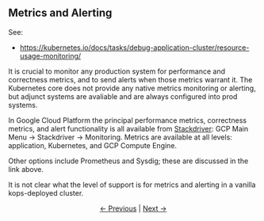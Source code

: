 ## Metrics and Alerting

See:
* https://kubernetes.io/docs/tasks/debug-application-cluster/resource-usage-monitoring/

It is crucial to monitor any production system for performance and correctness metrics, and to send alerts when those metrics warrant
it. The Kubernetes core does not provide any native metrics monitoring or alerting, but adjunct systems are avaliable and are
always configured into prod systems.

In Google Cloud Platform the principal performance metrics, correctness metrics, and alert functionality is all available from
[Stackdriver](https://app.google.stackdriver.com/ "Stackdriver"): GCP Main Menu &rarr; Stackdriver &rarr; Monitoring. Metrics are
available at all levels: application, Kubernetes, and GCP Compute Engine.

Other options include Prometheus and Sysdig; these are discussed in the link above.

It is not clear what the level of support is for metrics and alerting in a vanilla kops-deployed cluster.

<p align="center"><a href="./Logging.md">&larr;&nbsp;Previous</a>&nbsp;&vert;&nbsp;<a href="./Resources.md">Next&nbsp;&rarr;</a></p>
